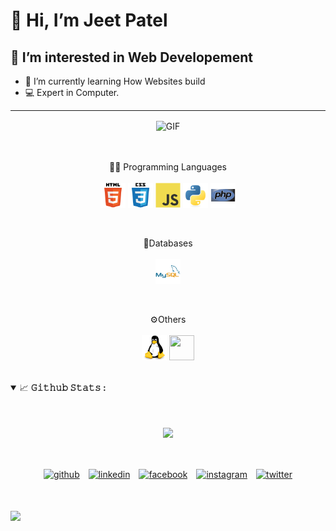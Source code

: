 <h1>👋 Hi, I’m Jeet Patel</h1>

## 👀 I’m interested in Web Developement
- 🌱 I’m currently learning How Websites build
- 💻 Expert in Computer. 
<hr>

<div align="center"
<a target="_blank">
  <img align="center" height="250" width="400" alt="GIF" src="https://github.com/JayantGoel001/JayantGoel001/blob/master/GIF/image.gif">
</a>
</div>
<br>
<br>

<p align="center">
👨‍💻 Programming Languages<br><br>
<code><img width="40" height="40" src="https://raw.githubusercontent.com/devicons/devicon/master/icons/html5/html5-original-wordmark.svg"/></code>
<code><img width="40" height="40" src="https://raw.githubusercontent.com/devicons/devicon/master/icons/css3/css3-original-wordmark.svg"/></code>
<code><img width="40" height="40" src="https://raw.githubusercontent.com/devicons/devicon/master/icons/javascript/javascript-original.svg"/></code>
<code><img width="40" height="40" src="https://raw.githubusercontent.com/devicons/devicon/master/icons/python/python-original.svg"/></code>
<code><img width="40" height="40" src="https://raw.githubusercontent.com/devicons/devicon/master/icons/php/php-original.svg"/></code>
</p>
<br>
<p align="center">
💾Databases<br><br>
<code><img width="40" height="40" src="https://raw.githubusercontent.com/devicons/devicon/master/icons/mysql/mysql-original-wordmark.svg"/></code>
</p>
<br/>
<p align="center">
⚙️Others<br><br>
<code><img width="40" height="40" src="https://raw.githubusercontent.com/devicons/devicon/master/icons/linux/linux-original.svg"/></code>
<code><img width="40" height="40" src="https://www.vectorlogo.zone/logos/git-scm/git-scm-icon.svg"/></code></p>
<br/>

<details open="">
<summary>
  <g-emoji class="g-emoji" alias="chart_with_upwards_trend" fallback-src="https://github.githubassets.com/images/icons/emoji/unicode/1f4c8.png">📈</g-emoji>
  <strong>𝙶𝚒𝚝𝚑𝚞𝚋 𝚂𝚝𝚊𝚝𝚜 : </strong>
</summary>
<br>
<br>

<p align="center">
  <a href="https://github.com/jeet404">
    <img align="center" src="https://github-readme-stats.vercel.app/api?username=jeet404&show_icons=true&hide_border=true&title_color=94b4a4&amp&icon_color=FFFFFF&amp&text_color=FFFFFF&amp&bg_color=000000&count_private=true&include_all_commits=true"/>
  </a>

</p>
</details>
<br>

<p align="center" >
	<a href="https://github.com/jeet404"><img alt="github" width="10%" style="padding:5px" src="https://img.icons8.com/clouds/100/000000/github.png"/></a>
	<a href="https://www.linkedin.com/in/jeet404/"><img alt="linkedin" width="10%" style="padding:5px" src="https://img.icons8.com/clouds/100/000000/linkedin.png"/></a>
	<a href="https://www.facebook.com/jeet404.Patel/"><img alt="facebook" width="10%" style="padding:5px" src="https://img.icons8.com/clouds/100/000000/facebook-new.png"/></a>
	<a href="https://www.instagram.com/jeet404_/"><img alt="instagram" width="10%" style="padding:5px" src="https://img.icons8.com/clouds/100/000000/instagram.png"/></a>
  	<a href="https://twitter.com/jeet404_"><img alt="twitter" width="10%" style="padding:5px" src="https://img.icons8.com/clouds/100/000000/twitter.png"/></a>
</p>
<br/>


![](https://activity-graph.herokuapp.com/graph?username=jeet404&theme=react-dark&hide_border=true&area=true)
<!---
jap1203/jap1203 is a ✨ special ✨ repository because its `README.md` (this file) appears on your GitHub profile.
You can click the Preview link to take a look at your changes.
--->
